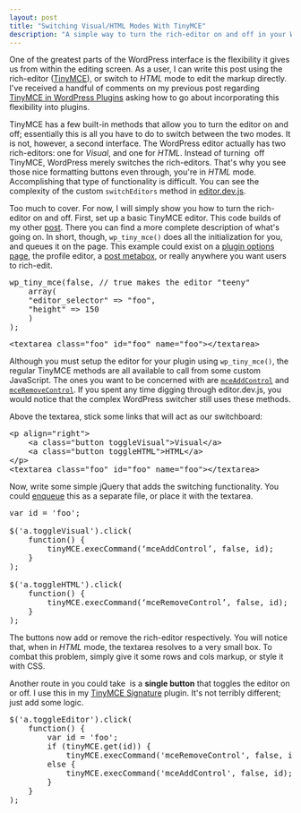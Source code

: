 ```yaml
---
layout: post
title: "Switching Visual/HTML Modes With TinyMCE"
description: "A simple way to turn the rich-editor on and off in your WordPress plugin, and allow users to edit the HTML."
---
```


One of the greatest parts of the WordPress interface is the flexibility it gives us from within the editing screen. As a user, I can write this post using the rich-editor (<a href="http://tinymce.moxiecode.com/" target="_blank">TinyMCE</a>), or switch to <em>HTML</em> mode to edit the markup directly. I've received a handful of comments on my previous post regarding <a href="/posts/tinymce-in-wordpress-plugins/">TinyMCE in WordPress Plugins</a> asking how to go about incorporating this flexibility into plugins.

TinyMCE has a few built-in methods that allow you to turn the editor on and off; essentially this is all you have to do to switch between the two modes. It is not, however, a second interface. The WordPress editor actually has two rich-editors: one for <em>Visual</em>, and one for <em>HTML</em>. Instead of turning  off TinyMCE, WordPress merely switches the rich-editors. That's why you see those nice formatting buttons even through, you're in <em>HTML</em> mode. Accomplishing that type of functionality is difficult. You can see the complexity of the custom <code>switchEditors</code> method in <a href="http://core.trac.wordpress.org/browser/trunk/wp-admin/js/editor.dev.js" target="_blank">editor.dev.js</a>.

Too much to cover. For now, I will simply show you how to turn the rich-editor on and off. First, set up a basic TinyMCE editor. This code builds of my other <a href="/posts/tinymce-in-wordpress-plugins/">post</a>. There you can find a more complete description of what's going on. In short, though, <code>wp_tiny_mce()</code> does all the initialization for you, and queues it on the page. This example could exist on a <a href="http://codex.wordpress.org/Creating_Options_Pages" target="_blank">plugin options page</a>, the profile editor, a <a href="http://codex.wordpress.org/Function_Reference/add_meta_box" target="_blank">post metabox</a>, or really anywhere you want users to rich-edit.

<pre class="prettyprint lang-php">
wp_tiny_mce(false, // true makes the editor "teeny"
	array(
	"editor_selector" => "foo",
	"height" => 150
	)
);
</pre>

<pre class="prettyprint lang-html">
&lt;textarea class=&quot;foo&quot; id=&quot;foo&quot; name=&quot;foo&quot;&gt;&lt;/textarea&gt;
</pre>

Although you must setup the editor for your plugin using <code>wp_tiny_mce()</code>, the regular TinyMCE methods are all available to call from some custom JavaScript. The ones you want to be concerned with are <a href="http://wiki.moxiecode.com/index.php/TinyMCE:Commands" target="_blank"><code>mceAddControl</code></a> and <a href="http://wiki.moxiecode.com/index.php/TinyMCE:Commands" target="_blank"><code>mceRemoveControl</code></a>. If you spent any time digging through editor.dev.js, you would notice that the complex WordPress switcher still uses these methods.

Above the textarea, stick some links that will act as our switchboard:

<pre class="prettyprint lang-html">
&lt;p align=&quot;right&quot;&gt;
	&lt;a class=&quot;button toggleVisual&quot;&gt;Visual&lt;/a&gt;
	&lt;a class=&quot;button toggleHTML&quot;&gt;HTML&lt;/a&gt;
&lt;/p&gt;
&lt;textarea class=&quot;foo&quot; id=&quot;foo&quot; name=&quot;foo&quot;&gt;&lt;/textarea&gt;
</pre>

Now, write some simple jQuery that adds the switching functionality. You could <a href="http://codex.wordpress.org/Function_Reference/wp_enqueue_script">enqueue</a> this as a separate file, or place it with the textarea.

<pre class="prettyprint lang-js">
var id = 'foo';

$('a.toggleVisual').click(
	function() {
		tinyMCE.execCommand(‘mceAddControl’, false, id);
	}
);

$('a.toggleHTML').click(
	function() {
		tinyMCE.execCommand(‘mceRemoveControl’, false, id);
	}
);
</pre>

The buttons now add or remove the rich-editor respectively. You will notice that, when in <em>HTML</em> mode, the textarea resolves to a very small box. To combat this problem, simply give it some rows and cols markup, or style it with CSS.

Another route in you could take  is a <strong>single button</strong> that toggles the editor on or off. I use this in my <a href="http://wordpress.org/extend/plugins/tinymce-signature/">TinyMCE Signature</a> plugin. It's not terribly different; just add some logic.

<pre class="prettyprint lang-js">
$('a.toggleEditor').click(
	function() {
		var id = 'foo';
		if (tinyMCE.get(id)) {
			tinyMCE.execCommand('mceRemoveControl', false, id);	}
		else {
			tinyMCE.execCommand('mceAddControl', false, id);
		}
	}
);
</pre>